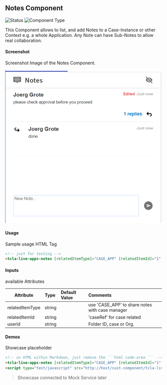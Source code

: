 ## Notes Component

![Status][draft] ![Component Type][top] <!--Component Meta {"created_by":"JS", "reviewed_by":"JG", "last_modified_by":"JS", "comment":"init"} Component Meta -->

This Component allows to list, and add Notes to a Case-Instance or other Context e.g. a whole Application.
Any Note can have Sub-Notes to allow real collaboration.

#### Screenshot
Screenshot Image of the Notes Component.

![alt-text](Notes.png "Notes Component Image")

#### Usage
Sample usage HTML Tag

```html
<!-- just for testing -->
<tcla-live-apps-notes [relatedItemType]="CASE_APP" [relatedItemId]="1" [userId]="1"></tcla-live-apps-notes>
```

#### Inputs
available Attributes

| Attribute         | Type                          | Default Value | Comments                                        |
| ----------------- |:----------------------------- |:------------- |:----------------------------------------------- |
| relatedItemType   | string                        |               | use 'CASE_APP' to share notes with case manager |
| relatedItemId     | string                        |               | 'caseRef' for case related                      |
| userId            | string                        |               | Folder ID, case or Org.                         |


#### Demos
Showcase placeholder

```html
<!-- as HTML within Markdown, just remove the ```html code-area ``` -->
<tcla-live-apps-notes [relatedItemType]="CASE_APP" [relatedItemId]="1" [userId]="1"></tcla-live-apps-notes>
<script type="text/javascript" src="http://host/cust-component/tcla-live-apps-notes.js"></script>
```

> Showcase connected to Mock Service later

[auto]: https://img.shields.io/badge/Status-auto%20generated-lightgrey.svg?style=flat "auto generated"
[manually]: https://img.shields.io/badge/Status-manually%20created-yellow.svg?style=flat "manually created"
[draft]: https://img.shields.io/badge/Status-draft-red.svg?style=flat "draft"
[review]: https://img.shields.io/badge/Status-need%20review-yellowgreen.svg?style=flat "need review"
[review done]: https://img.shields.io/badge/Status-review%20done-green.svg?style=flat "review done"
[finalized]: https://img.shields.io/badge/Status-finalized-brightgreen.svg?style=flat "finalized"

[top]: https://img.shields.io/badge/Component%20Type-Top-blue.svg?style=flat "top Component"
[major]: https://img.shields.io/badge/Component%20Type-major%20Component-blue.svg?style=flat "major Component"
[minor]: https://img.shields.io/badge/Component%20Type-minor%20Component-blue.svg?style=flat "minor Component"
